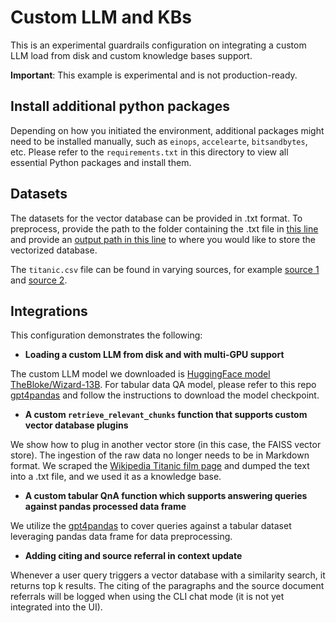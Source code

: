 # Custom LLM and KBs

This is an experimental guardrails configuration on integrating a custom LLM load from disk and custom knowledge bases support.

**Important**: This example is experimental and is not production-ready.

## Install additional python packages

Depending on how you initiated the environment, additional packages might need to be installed manually, such as `einops`, `accelearte`, `bitsandbytes`, etc. Please refer to the `requirements.txt` in this directory to view all essential Python packages and install them.

## Datasets

The datasets for the vector database can be provided in .txt format. To preprocess, provide the path to the folder containing the .txt file in [this line](./config.py#146) and provide an [output path in this line](./config.py#47) to where you would like to store the vectorized database.

The `titanic.csv` file can be found in varying sources, for example [source 1](https://github.com/datasciencedojo/datasets/blob/master/titanic.csv) and [source 2](https://www.kaggle.com/c/titanic/data).


## Integrations

This configuration demonstrates the following:

- **Loading a custom LLM from disk and with multi-GPU support**

The custom LLM model we downloaded is [HuggingFace model TheBloke/Wizard-13B](https://huggingface.co/TheBloke/Wizard-Vicuna-13B-Uncensored-HF/tree/main).
For tabular data QA model, please refer to this repo [gpt4pandas](https://github.com/ParisNeo/gpt4pandas) and follow the instructions to download the model checkpoint.

- **A custom `retrieve_relevant_chunks` function that supports custom vector database plugins**

We show how to plug in another vector store (in this case, the FAISS vector store).
The ingestion of the raw data no longer needs to be in Markdown format. We scraped the [Wikipedia Titanic film page](https://en.wikipedia.org/wiki/Titanic_(1997_film)) and dumped the text into a .txt file, and we used it as a knowledge base.

- **A custom tabular QnA function which supports answering queries against pandas processed data frame**

We utilize the [gpt4pandas](https://github.com/ParisNeo/gpt4pandas) to cover queries against a tabular dataset leveraging pandas data frame for data preprocessing.

- **Adding citing and source referral in context update**

Whenever a user query triggers a vector database with a similarity search, it returns top k results. The citing of the paragraphs and the source document referrals will be logged when using the CLI chat mode (it is not yet integrated into the UI).
